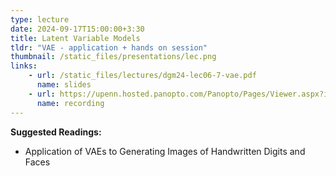 ```yaml
---
type: lecture
date: 2024-09-17T15:00:00+3:30
title: Latent Variable Models 
tldr: "VAE - application + hands on session"
thumbnail: /static_files/presentations/lec.png
links: 
    - url: /static_files/lectures/dgm24-lec06-7-vae.pdf
      name: slides
    - url: https://upenn.hosted.panopto.com/Panopto/Pages/Viewer.aspx?id=d9c82fde-42dd-4207-af3e-b1f0013d7407
      name: recording
---
```

**Suggested Readings:**
- Application of VAEs to Generating Images of Handwritten Digits and Faces